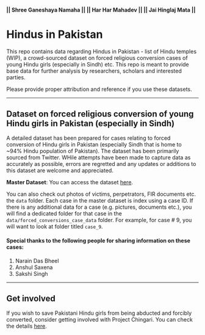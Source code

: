 #### || Shree Ganeshaya Namaha || || Har Har Mahadev || || Jai Hinglaj Mata ||


# Hindus in Pakistan

This repo contains data regarding Hindus in Pakistan - list of Hindu temples (WIP), a crowd-sourced dataset on forced religious conversion cases of young Hindu girls (especially in Sindh) etc. This repo is meant to provide base data for further analysis by researchers, scholars and interested parties.  
  
Please provide proper attribution and reference if you use these datasets.  
  
---  
  
## Dataset on forced religious conversion of young Hindu girls in Pakistan (especially in Sindh)
A detailed dataset has been prepared for cases relating to forced conversion of Hindu girls in Pakistan (especially Sindh that is home to ~94% Hindu population of Pakistan). The dataset has been primarily sourced from Twitter. WHile attempts have been made to capture data as accurately as possible, errors are regretted and any updates or additions to this dataset are welcome and appreciated.

**Master Dataset**: You can access the dataset [here](data/20230131_list_forced_conversions_in_pakistan.xlsx).

You can also check out photos of victims, perpetrators, FIR documents etc. the `data` folder. Each case in the master dataset is index using a case ID. If there is any additional data for a case (e.g. pictures, documents etc.), you will find a dedicated folder for that case in the `data/forced_conversions_case_data` folder. For example, for case # 9, you will want to look at folder titled `case_9`.

#### Special thanks to the following people for sharing information on these cases:
1. Narain Das Bheel
2. Anshul Saxena
3. Sakshi Singh

----  
## Get involved

If you wish to save Pakistani Hindu girls from being abducted and forcibly converted, consider getting involved with Project Chingari. You can check the details [here](https://hindupact.org/category/chingari-project/).
